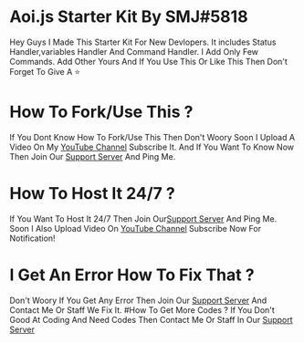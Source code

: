 # Aoi.js Starter Kit By SMJ#5818
Hey Guys I Made This Starter Kit For New Devlopers. It includes Status Handler,variables Handler And Command Handler. I Add Only Few Commands. Add Other Yours And If You Use This Or Like This Then Don't Forget To Give A ⭐
# How To Fork/Use This ?
If You Dont Know How To Fork/Use This Then Don't Woory Soon I Upload A Video On My [YouTube Channel](https://youtube.com/channel/UCTEwiHm5kzJWzNlQIOYlbQA) Subscribe It. And If You Want To Know Now Then Join Our [Support Server](https://discord.gg/em44gJXRbJ) And Ping Me.
# How To Host It 24/7 ?
If You Want To Host It 24/7 Then Join Our[Support Server](https://discord.gg/em44gJXRbJ) And Ping Me. Soon I Also Upload Video On [YouTube Channel](https://youtube.com/channel/UCTEwiHm5kzJWzNlQIOYlbQA) Subscribe Now For Notification!
# I Get An Error How To Fix That ?
Don't Woory If You Get Any Error Then Join Our [Support Server](https://discord.gg/em44gJXRbJ) And Contact Me Or Staff We Fix It.
#How To Get More Codes ?
If You Don't Good At Coding And Need Codes Then Contact Me Or Staff In Our [Support Server](https://discord.gg/em44gJXRbJ)
